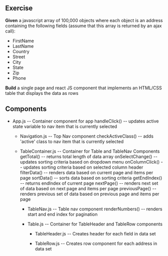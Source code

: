 
## Exercise

**Given** a javascript array of 100,000 objects where each object is an address containing the following fields (assume that this array is returned by an ajax call):


* FirstName
* LastName
* Country
* Street
* City
* State
* Zip
* Phone


**Build** a single page and react JS component that implements an HTML/CSS table that displays the data as rows

## Components

* App.js -- Container component for app
  handleClick() -- updates active state variable to nav item that is currently selected

  * Navigation.js -- Top Nav component
    checkActiveClass() -- adds 'active' class to nav item that is currently selected

  * TableContainer.js -- Container for Table and TableNav Components
    getTotal() -- returns total length of data array
    onSelectChange() -- updates sorting criteria based on dropdown menu
    onColumnClick() -- updates sorting criteria based on selected column header
    filterData() -- renders data based on current page and items per page
    sortData() -- sorts data based on sorting criteria
    getEndIndex() -- returns endIndex of current page
    nextPage() -- renders next set of data based on next page and items per page
    previousPage() -- renders previous set of data based on previous page and items per page

    * TableNav.js -- Table nav component
      renderNumbers() -- renders start and end index for pagination

    * Table.js -- Container for TableHeader and TableRow components

      * TableHeader.js -- Creates header for each field in data set

      * TableRow.js -- Creates row component for each address in data set





